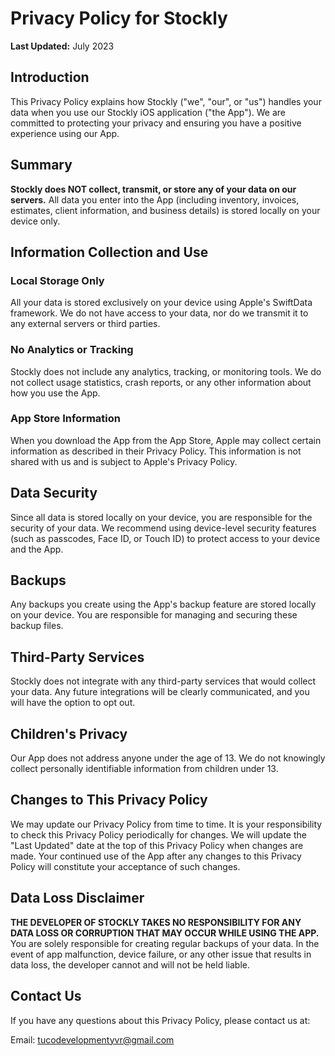# Privacy Policy for Stockly

**Last Updated:** July 2023

## Introduction

This Privacy Policy explains how Stockly ("we", "our", or "us") handles your data when you use our Stockly iOS application ("the App"). We are committed to protecting your privacy and ensuring you have a positive experience using our App.

## Summary

**Stockly does NOT collect, transmit, or store any of your data on our servers.** All data you enter into the App (including inventory, invoices, estimates, client information, and business details) is stored locally on your device only.

## Information Collection and Use

### Local Storage Only

All your data is stored exclusively on your device using Apple's SwiftData framework. We do not have access to your data, nor do we transmit it to any external servers or third parties.

### No Analytics or Tracking

Stockly does not include any analytics, tracking, or monitoring tools. We do not collect usage statistics, crash reports, or any other information about how you use the App.

### App Store Information

When you download the App from the App Store, Apple may collect certain information as described in their Privacy Policy. This information is not shared with us and is subject to Apple's Privacy Policy.

## Data Security

Since all data is stored locally on your device, you are responsible for the security of your data. We recommend using device-level security features (such as passcodes, Face ID, or Touch ID) to protect access to your device and the App.

## Backups

Any backups you create using the App's backup feature are stored locally on your device. You are responsible for managing and securing these backup files.

## Third-Party Services

Stockly does not integrate with any third-party services that would collect your data. Any future integrations will be clearly communicated, and you will have the option to opt out.

## Children's Privacy

Our App does not address anyone under the age of 13. We do not knowingly collect personally identifiable information from children under 13.

## Changes to This Privacy Policy

We may update our Privacy Policy from time to time. It is your responsibility to check this Privacy Policy periodically for changes. We will update the "Last Updated" date at the top of this Privacy Policy when changes are made. Your continued use of the App after any changes to this Privacy Policy will constitute your acceptance of such changes.

## Data Loss Disclaimer

**THE DEVELOPER OF STOCKLY TAKES NO RESPONSIBILITY FOR ANY DATA LOSS OR CORRUPTION THAT MAY OCCUR WHILE USING THE APP.** You are solely responsible for creating regular backups of your data. In the event of app malfunction, device failure, or any other issue that results in data loss, the developer cannot and will not be held liable.

## Contact Us

If you have any questions about this Privacy Policy, please contact us at:

Email: tucodevelopmentyvr@gmail.com
